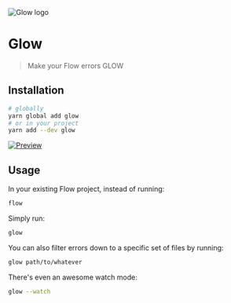 <img src="https://raw.githubusercontent.com/thejameskyle/glow/master/logo.jpg" alt="Glow logo"/>

# Glow

> Make your Flow errors GLOW

## Installation

```sh
# globally
yarn global add glow
# or in your project
yarn add --dev glow
```

<a href="https://twitter.com/thejameskyle/status/958591823789940736">
  <img src="https://raw.githubusercontent.com/thejameskyle/glow/master/video.jpg" alt="Preview"/>
</a>

## Usage

In your existing Flow project, instead of running:

```sh
flow
```

Simply run:

```sh
glow
```

You can also filter errors down to a specific set of files by running:

```sh
glow path/to/whatever
```

There's even an awesome watch mode:

```sh
glow --watch
```

